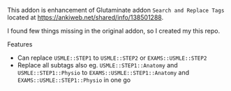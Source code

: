 This addon is enhancement of Glutaminate addon `Search and Replace Tags` located at https://ankiweb.net/shared/info/138501288.

I found few things missing in the original addon, so I created my this repo. 

Features
- Can replace `USMLE::STEP1` to `USMLE::STEP2` or `EXAMS::USMLE::STEP2`
- Replace all subtags also eg. `USMLE::STEP1::Anatomy` and `USMLE::STEP1::Physio` to `EXAMS::USMLE::STEP1::Anatomy` and `EXAMS::USMLE::STEP1::Physio` in one go

